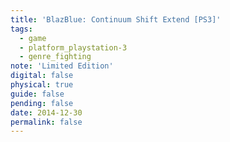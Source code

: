 ```yaml
---
title: 'BlazBlue: Continuum Shift Extend [PS3]'
tags:
  - game
  - platform_playstation-3
  - genre_fighting
note: 'Limited Edition'
digital: false
physical: true
guide: false
pending: false
date: 2014-12-30
permalink: false
---
```

